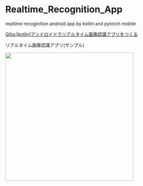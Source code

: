 # Realtime_Recognition_App
realtime recoginition android app by kotlin and pytorch mobile

[Qiita:[kotlin]アンドロイドでリアルタイム画像認識アプリをつくる](https://qiita.com/YS-BETA/items/cd412524932dda9ac44c)

リアルタイム画像認識アプリ(サンプル)

<img width="400" src="https://user-images.githubusercontent.com/52367439/75112571-76639480-5688-11ea-8adb-a21f01f8bd7c.gif">
